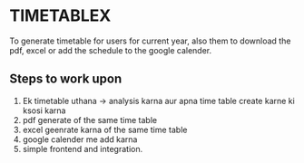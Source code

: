 # TIMETABLEX

To generate timetable for users for current year, also them to download the pdf, excel or add the schedule to the google calender.

## Steps to work upon

1. Ek timetable uthana -> analysis karna aur apna time table create karne ki ksosi karna
2. pdf generate of the same time table
3. excel geenrate karna of the same time table
4. google calender me add karna
5. simple frontend and integration.
